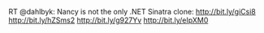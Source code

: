 <!--
id: 1727073105
link: http://kevinisom.info/post/1727073105/rt-dahlbyk-nancy-is-not-the-only-net-sinatra
slug: rt-dahlbyk-nancy-is-not-the-only-net-sinatra
date: Tue Nov 30 2010 02:59:06 GMT+1300 (NZDT)
raw: {"blog_name":"kevinisom","id":1727073105,"post_url":"http://kevinisom.info/post/1727073105/rt-dahlbyk-nancy-is-not-the-only-net-sinatra","slug":"rt-dahlbyk-nancy-is-not-the-only-net-sinatra","type":"text","date":"2010-11-29 13:59:06 GMT","timestamp":1291039146,"state":"published","format":"html","reblog_key":"AnDNg6iO","tags":[],"short_url":"http://tmblr.co/Zw68Yy1cyGjH","highlighted":[],"feed_item":"http://twitter.com/kev_nz/statuses/9073570529415168","from_feed_id":"650289","note_count":1,"title":null,"body":"<p>RT @dahlbyk: Nancy is not the only .NET Sinatra clone: <a href=\"http://bit.ly/giCsi8\" target=\"_blank\">http://bit.ly/giCsi8</a> <a href=\"http://bit.ly/hZSms2\" target=\"_blank\">http://bit.ly/hZSms2</a> <a href=\"http://bit.ly/g927Yv\" target=\"_blank\">http://bit.ly/g927Yv</a> <a href=\"http://bit.ly/eIpXM0\" target=\"_blank\">http://bit.ly/eIpXM0</a></p>"}
publish: 2010-11-030
tags: 
title: null
-->


RT @dahlbyk: Nancy is not the only .NET Sinatra clone:
<http://bit.ly/giCsi8> <http://bit.ly/hZSms2> <http://bit.ly/g927Yv>
<http://bit.ly/eIpXM0>


